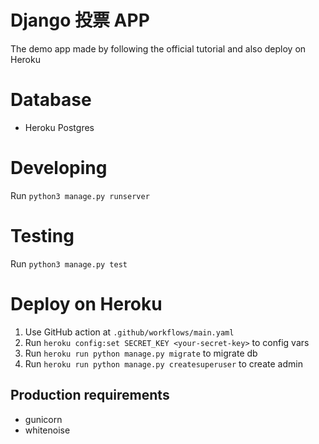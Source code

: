 # Django 投票 APP
The demo app made by following the official tutorial and also deploy on Heroku
# Database
* Heroku Postgres
# Developing
Run `python3 manage.py runserver`
# Testing
Run `python3 manage.py test`
# Deploy on Heroku
1. Use GitHub action at `.github/workflows/main.yaml`
2. Run `heroku config:set SECRET_KEY <your-secret-key>` to config vars
3. Run `heroku run python manage.py migrate` to migrate db
4. Run `heroku run python manage.py createsuperuser` to create admin
## Production requirements
* gunicorn
* whitenoise
